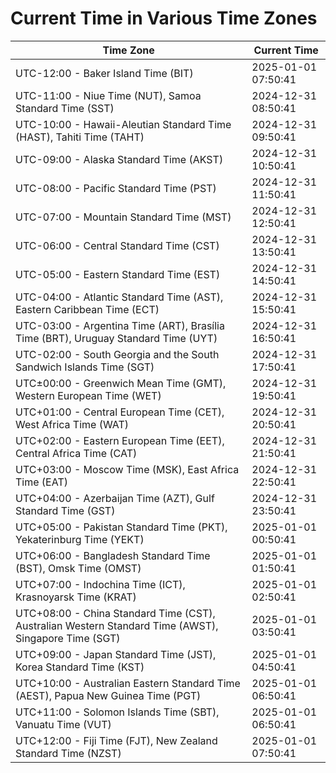 # Current Time in Various Time Zones

| Time Zone | Current Time |
|-----------|--------------|
| UTC-12:00 - Baker Island Time (BIT) | 2025-01-01 07:50:41 |
| UTC-11:00 - Niue Time (NUT), Samoa Standard Time (SST) | 2024-12-31 08:50:41 |
| UTC-10:00 - Hawaii-Aleutian Standard Time (HAST), Tahiti Time (TAHT) | 2024-12-31 09:50:41 |
| UTC-09:00 - Alaska Standard Time (AKST) | 2024-12-31 10:50:41 |
| UTC-08:00 - Pacific Standard Time (PST) | 2024-12-31 11:50:41 |
| UTC-07:00 - Mountain Standard Time (MST) | 2024-12-31 12:50:41 |
| UTC-06:00 - Central Standard Time (CST) | 2024-12-31 13:50:41 |
| UTC-05:00 - Eastern Standard Time (EST) | 2024-12-31 14:50:41 |
| UTC-04:00 - Atlantic Standard Time (AST), Eastern Caribbean Time (ECT) | 2024-12-31 15:50:41 |
| UTC-03:00 - Argentina Time (ART), Brasília Time (BRT), Uruguay Standard Time (UYT) | 2024-12-31 16:50:41 |
| UTC-02:00 - South Georgia and the South Sandwich Islands Time (SGT) | 2024-12-31 17:50:41 |
| UTC±00:00 - Greenwich Mean Time (GMT), Western European Time (WET) | 2024-12-31 19:50:41 |
| UTC+01:00 - Central European Time (CET), West Africa Time (WAT) | 2024-12-31 20:50:41 |
| UTC+02:00 - Eastern European Time (EET), Central Africa Time (CAT) | 2024-12-31 21:50:41 |
| UTC+03:00 - Moscow Time (MSK), East Africa Time (EAT) | 2024-12-31 22:50:41 |
| UTC+04:00 - Azerbaijan Time (AZT), Gulf Standard Time (GST) | 2024-12-31 23:50:41 |
| UTC+05:00 - Pakistan Standard Time (PKT), Yekaterinburg Time (YEKT) | 2025-01-01 00:50:41 |
| UTC+06:00 - Bangladesh Standard Time (BST), Omsk Time (OMST) | 2025-01-01 01:50:41 |
| UTC+07:00 - Indochina Time (ICT), Krasnoyarsk Time (KRAT) | 2025-01-01 02:50:41 |
| UTC+08:00 - China Standard Time (CST), Australian Western Standard Time (AWST), Singapore Time (SGT) | 2025-01-01 03:50:41 |
| UTC+09:00 - Japan Standard Time (JST), Korea Standard Time (KST) | 2025-01-01 04:50:41 |
| UTC+10:00 - Australian Eastern Standard Time (AEST), Papua New Guinea Time (PGT) | 2025-01-01 06:50:41 |
| UTC+11:00 - Solomon Islands Time (SBT), Vanuatu Time (VUT) | 2025-01-01 06:50:41 |
| UTC+12:00 - Fiji Time (FJT), New Zealand Standard Time (NZST) | 2025-01-01 07:50:41 |
